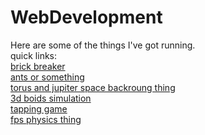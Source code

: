 # WebDevelopment

Here are some of the things I've got running.  
quick links:  
[brick breaker](https://eager-hawking-5575c6.netlify.app/)  
[ants or something](https://serene-chandrasekhar-71714f.netlify.app/)  
[torus and jupiter space backroung thing](https://silly-mcclintock-8b0e08.netlify.app/)  
[3d boids simulation](https://serene-chandrasekhar-c842ce.netlify.app/)  
[tapping game](https://silly-torvalds-4e6a47.netlify.app/)  
[fps physics thing](https://pensive-haibt-0aa6d5.netlify.app/)
